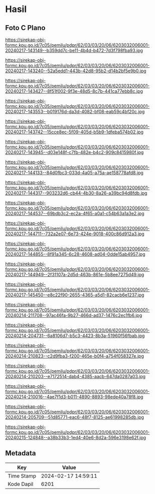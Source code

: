 # Hasil

## Foto C Plano

https://sirekap-obj-formc.kpu.go.id/7c05/pemilu/pdpr/62/03/03/20/06/6203032006001-20240217-143149--b359dd7c-be11-4b4d-b472-7d3f798fba93.jpg

https://sirekap-obj-formc.kpu.go.id/7c05/pemilu/pdpr/62/03/03/20/06/6203032006001-20240217-143240--52a5edd1-443b-42d8-95b2-d14b2bf5e9b0.jpg

https://sirekap-obj-formc.kpu.go.id/7c05/pemilu/pdpr/62/03/03/20/06/6203032006001-20240217-143427--8f51f002-9f3e-48d5-8c7b-441ca77ebb8c.jpg

https://sirekap-obj-formc.kpu.go.id/7c05/pemilu/pdpr/62/03/03/20/06/6203032006001-20240217-143553--b019176d-da3d-4082-bf08-eab59c4bf20c.jpg

https://sirekap-obj-formc.kpu.go.id/7c05/pemilu/pdpr/62/03/03/20/06/6203032006001-20240217-143742--15cce8ec-5f09-405d-b5b9-1dfeba574b02.jpg

https://sirekap-obj-formc.kpu.go.id/7c05/pemilu/pdpr/62/03/03/20/06/6203032006001-20240217-143945--d03e148f-c7fb-482e-b4c2-909c8415980f.jpg

https://sirekap-obj-formc.kpu.go.id/7c05/pemilu/pdpr/62/03/03/20/06/6203032006001-20240217-144133--84d0fbc3-033d-4a05-a75a-ae158778afd8.jpg

https://sirekap-obj-formc.kpu.go.id/7c05/pemilu/pdpr/62/03/03/20/06/6203032006001-20240217-144317--903232d6-cb44-4b30-8a26-a39bc94d8fdb.jpg

https://sirekap-obj-formc.kpu.go.id/7c05/pemilu/pdpr/62/03/03/20/06/6203032006001-20240217-144537--69bdb3c2-ec2a-4f65-a0a1-c54b63a1a3e2.jpg

https://sirekap-obj-formc.kpu.go.id/7c05/pemilu/pdpr/62/03/03/20/06/6203032006001-20240217-144711--732a2e07-6e73-424e-9018-400c86d912a3.jpg

https://sirekap-obj-formc.kpu.go.id/7c05/pemilu/pdpr/62/03/03/20/06/6203032006001-20240217-144855--8f91a345-6c28-4608-ad04-0dde15ab4957.jpg

https://sirekap-obj-formc.kpu.go.id/7c05/pemilu/pdpr/62/03/03/20/06/6203032006001-20240217-144949--2f31107a-2d5d-463b-861e-5b8ee7275d49.jpg

https://sirekap-obj-formc.kpu.go.id/7c05/pemilu/pdpr/62/03/03/20/06/6203032006001-20240217-145450--e8c22f90-2655-4365-a5d1-82cacb6e1237.jpg

https://sirekap-obj-formc.kpu.go.id/7c05/pemilu/pdpr/62/03/03/20/06/6203032006001-20240214-211708--97ac46fa-9b27-466d-ad37-1476c2ec1fb6.jpg

https://sirekap-obj-formc.kpu.go.id/7c05/pemilu/pdpr/62/03/03/20/06/6203032006001-20240214-204731--6a8106d7-b5c3-4423-8b3a-51960f56fbab.jpg

https://sirekap-obj-formc.kpu.go.id/7c05/pemilu/pdpr/62/03/03/20/06/6203032006001-20240214-210823--c2d9fba3-f200-465e-b0f4-a754f058327e.jpg

https://sirekap-obj-formc.kpu.go.id/7c05/pemilu/pdpr/62/03/03/20/06/6203032006001-20240214-210203--e7172514-dab4-4385-aacb-647da0287a03.jpg

https://sirekap-obj-formc.kpu.go.id/7c05/pemilu/pdpr/62/03/03/20/06/6203032006001-20240214-210016--4ae7f1d3-b011-4890-8893-98ede40a78f8.jpg

https://sirekap-obj-formc.kpu.go.id/7c05/pemilu/pdpr/62/03/03/20/06/6203032006001-20240214-205709--51d85771-eac6-48f7-8125-ae61998285db.jpg

https://sirekap-obj-formc.kpu.go.id/7c05/pemilu/pdpr/62/03/03/20/06/6203032006001-20240215-124848--a38b33b3-1ed4-40e6-8d2a-596e3198e62f.jpg


## Metadata

| Key        | Value               |
| ---------- | ------------------- |
| Time Stamp | 2024-02-17 14:59:11 |
| Kode Dapil | 6201                |



